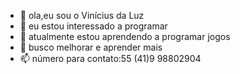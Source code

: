 - 👋 ola,eu sou o Vinícius da Luz 
- 👀 eu estou interessado a programar
- 🌱 atualmente estou aprendendo a programar jogos 
- 💞️ busco melhorar e aprender mais
- 📫 número para contato:55 (41)9 98802904

<!---
Vini633/Vini633 is a ✨ special ✨ repository because its `README.md` (this file) appears on your GitHub profile.
You can click the Preview link to take a look at your changes.
--->
